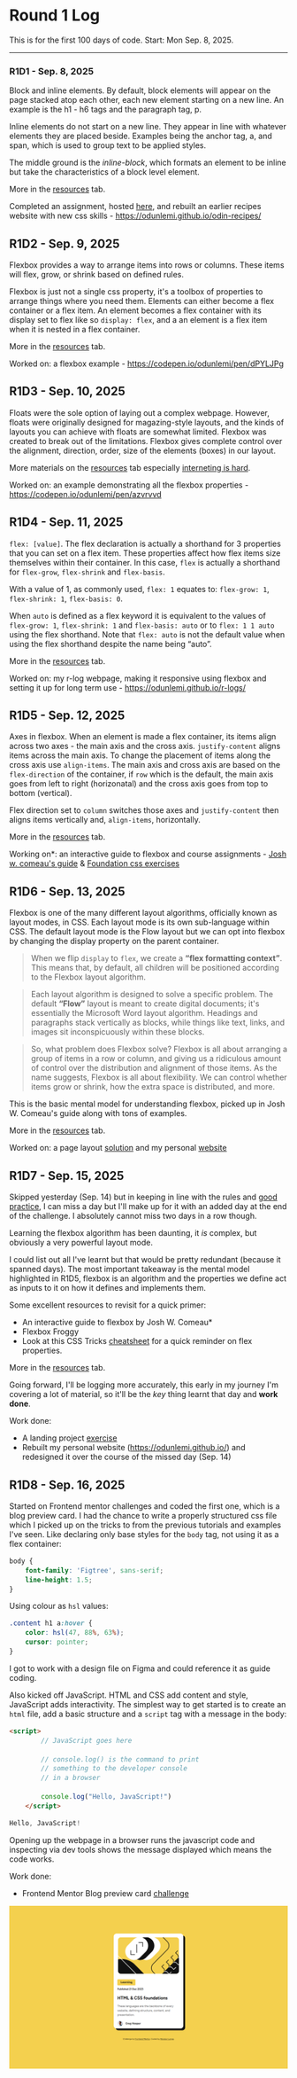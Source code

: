 # Round 1 Log

This is for the first 100 days of code. Start: Mon Sep. 8, 2025.

---

### R1D1 - Sep. 8, 2025
Block and inline elements. By default, block elements will appear on the page stacked atop each other, each new element starting on a new line. An example is the h1 - h6 tags and the paragraph tag, p.

Inline elements do not start on a new line. They appear in line with whatever elements they are placed beside. Examples being the anchor tag, a, and span, which is used to group text to be applied styles.

The middle ground is the *inline-block*, which formats an element to be inline but take the characteristics of a block level element.

More in the [resources](./resources.md) tab.

Completed an assignment, hosted [here](https://github.com/odunlemi/css-exercises/tree/main/foundations/block-and-inline), and rebuilt an earlier recipes website with new css skills - https://odunlemi.github.io/odin-recipes/

## R1D2 - Sep. 9, 2025
Flexbox provides a way to arrange items into rows or columns. These items will flex, grow, or shrink based on defined rules.

Flexbox is just not a single css property, it's a toolbox of properties to arrange things where you need them. Elements can either become a flex container or a flex item. An element becomes a flex container with its display set to flex like so `display: flex`, and a an element is a flex item when it is nested in a flex container. 

More in the [resources](./resources.md) tab.

Worked on: a flexbox example - https://codepen.io/odunlemi/pen/dPYLJPg

## R1D3 - Sep. 10, 2025
Floats were the sole option of laying out a complex webpage. However, floats were originally designed for magazing-style layouts, and the kinds of layouts you can achieve with floats are somewhat limited. Flexbox was created to break out of the limitations. Flexbox gives complete control over the alignment, direction, order, size of the elements (boxes) in our layout.

More materials on the [resources](./resources.md) tab especially [interneting is hard](https://internetingishard.netlify.app/html-and-css/flexbox/).

Worked on: an example demonstrating all the flexbox properties - https://codepen.io/odunlemi/pen/azvrvvd

## R1D4 - Sep. 11, 2025
`flex: [value]`. The flex declaration is actually a shorthand for 3 properties that you can set on a flex item. These properties affect how flex items size themselves within their container. In this case, `flex` is actually a shorthand for `flex-grow`, `flex-shrink` and `flex-basis`.

With a value of 1, as commonly used, `flex: 1` equates to: `flex-grow: 1`, `flex-shrink: 1`, `flex-basis: 0`.

When `auto` is defined as a flex keyword it is equivalent to the values of `flex-grow: 1`, `flex-shrink: 1` and `flex-basis: auto` or to `flex: 1 1 auto` using the flex shorthand. Note that `flex: auto` is not the default value when using the flex shorthand despite the name being “auto”.

More in the [resources](./resources.md#css-layouts) tab.

Worked on: my r-log webpage, making it responsive using flexbox and setting it up for long term use - https://odunlemi.github.io/r-logs/

## R1D5 - Sep. 12, 2025
Axes in flexbox. When an element is made a flex container, its items align across two axes - the main axis and the cross axis. `justify-content` aligns items across the main axis. To change the placement of items along the cross axis use `align-items`. The main axis and cross axis are based on the `flex-direction` of the container, if `row` which is the default, the main axis goes from left to right (horizonatal) and the cross axis goes from top to bottom (vertical). 

Flex direction set to `column` switches those axes and `justify-content` then aligns items vertically and, `align-items`, horizontally.

More in the [resources](./resources.md#css-layouts) tab.

Working on*: an interactive guide to flexbox and course assignments - [Josh w. comeau's guide](https://www.joshwcomeau.com/css/interactive-guide-to-flexbox/) & [Foundation css exercises](https://github.com/odunlemi/css-exercises/tree/main/foundations/flex)

## R1D6 - Sep. 13, 2025
Flexbox is one of the many different layout algorithms, officially known as layout modes, in CSS. Each layout mode is its own sub-language within CSS. The default layout mode is the Flow layout but we can opt into flexbox by changing the display property on the parent container.

> When we flip `display` to `flex`, we create a **“flex formatting context”**. This means that, by default, all children will be positioned according to the Flexbox layout algorithm.

> Each layout algorithm is designed to solve a specific problem. The default **“Flow”** layout is meant to create digital documents; it's essentially the Microsoft Word layout algorithm. Headings and paragraphs stack vertically as blocks, while things like text, links, and images sit inconspicuously within these blocks.

> So, what problem does Flexbox solve? Flexbox is all about arranging a group of items in a row or column, and giving us a ridiculous amount of control over the distribution and alignment of those items. As the name suggests, Flexbox is all about flexibility. We can control whether items grow or shrink, how the extra space is distributed, and more.

This is the basic mental model for understanding flexbox, picked up in Josh W. Comeau's guide along with tons of examples.

More in the [resources](./resources.md#css-layouts) tab.

Worked on: a page layout [solution](https://codepen.io/odunlemi/pen/jEbjpqp) and my personal [website](https://odunlemi.github.io/)

## R1D7 - Sep. 15, 2025
Skipped yesterday (Sep. 14) but in keeping in line with the rules and [good practice](https://github.com/kallaway/100-days-of-code/blob/master/FAQ.md), I can miss a day but I'll make up for it with an added day at the end of the challenge. I absolutely cannot miss two days in a row though.

Learning the flexbox algorithm has been daunting, it *is* complex, but obviously a very powerful layout mode.

I could list out all I've learnt but that would be pretty redundant (because it spanned days). The most important takeaway is the mental model highlighted in R1D5, flexbox is an algorithm and the properties we define act as inputs to it on how it defines and implements them.

Some excellent resources to revisit for a quick primer:
- An interactive guide to flexbox by Josh W. Comeau*
- Flexbox Froggy
- Look at this CSS Tricks [cheatsheet](https://css-tricks.com/wp-content/uploads/2022/02/css-flexbox-poster.png) for a quick reminder on flex properties.

More in the [resources](./resources.md#css-layouts) tab.

Going forward, I'll be logging more accurately, this early in my journey I'm covering a lot of material, so it'll be the *key* thing learnt that day and **work done**.

Work done: 
- A landing project [exercise](https://odunlemi.github.io/odin-landing-page/)
- Rebuilt my personal website (https://odunlemi.github.io/) and redesigned it over the course of the missed day (Sep. 14)

## R1D8 - Sep. 16, 2025
Started on Frontend mentor challenges and coded the first one, which is a blog preview card. I had the chance to write a properly structured css file which I picked up on the tricks to from the previous tutorials and examples I've seen. Like declaring only base styles for the `body` tag, not using it as a flex container:

```css
body {
    font-family: 'Figtree', sans-serif;
    line-height: 1.5;
}
```
Using colour as `hsl` values:
```css
.content h1 a:hover {
    color: hsl(47, 88%, 63%);
    cursor: pointer;
}
```

I got to work with a design file on Figma and could reference it as guide coding. 

Also kicked off JavaScript. HTML and CSS add content and style, JavaScript adds interactivity. The simplest way to get started is to create an `html` file, add a basic structure and a `script` tag with a message in the body:

```html
<script>
        // JavaScript goes here

        // console.log() is the command to print 
        // something to the developer console 
        // in a browser

        console.log("Hello, JavaScript!")
    </script>
```

```js
Hello, JavaScript!
```

Opening up the webpage in a browser runs the javascript code and inspecting via dev tools shows the message displayed which means the code works.

Work done:
- Frontend Mentor Blog preview card [challenge](https://odunlemi.github.io/preview-card/)

![A screenshot of my solution](../images/screenshot.png)
